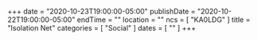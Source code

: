 +++
date = "2020-10-23T19:00:00-05:00"
publishDate = "2020-10-22T19:00:00-05:00"
endTime = ""
location = ""
ncs = [ "KA0LDG" ]
title = "Isolation Net"
categories = [ "Social" ]
dates = [ "" ]
+++
